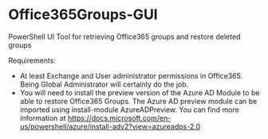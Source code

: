 # Office365Groups-GUI
PowerShell UI Tool for retrieving Office365 groups and restore deleted groups

Requirements:
- At least Exchange and User administrator permissions in Office365. Being Global Administrator will certainly do the job.
- You will need to install the preview version of the Azure AD Module to be able to restore Office365 Groups. 
	The Azure AD preview module can be imported using install-module AzureADPreview.
	You can find more information at <Hyperlink x:Name = 'AzureADPreview'> https://docs.microsoft.com/en-us/powershell/azure/install-adv2?view=azureadps-2.0
